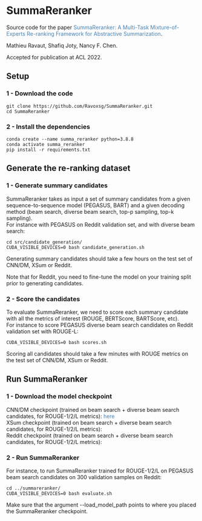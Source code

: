# SummaReranker
Source code for the paper <a href="https://arxiv.org/pdf/2203.06569.pdf" style = "text-decoration:none;color:#4682B4">SummaReranker: A Multi-Task Mixture-of-Experts Re-ranking Framework for Abstractive Summarization</a>.

Mathieu Ravaut, Shafiq Joty, Nancy F. Chen.

Accepted for publication at ACL 2022. 

## Setup

### 1 - Download the code
```
git clone https://github.com/Ravoxsg/SummaReranker.git
cd SummaReranker
```

### 2 - Install the dependencies
```
conda create --name summa_reranker python=3.8.8
conda activate summa_reranker
pip install -r requirements.txt
```

## Generate the re-ranking dataset

### 1 - Generate summary candidates
SummaReranker takes as input a set of summary candidates from a given sequence-to-sequence model (PEGASUS, BART) and a given decoding method
(beam search, diverse beam search, top-p sampling, top-k sampling).  
For instance with PEGASUS on Reddit validation set, and with diverse beam search:
```
cd src/candidate_generation/
CUDA_VISIBLE_DEVICES=0 bash candidate_generation.sh
```
Generating summary candidates should take a few hours on the test set of CNN/DM, XSum or Reddit.

Note that for Reddit, you need to fine-tune the model on your training split prior to generating candidates.

### 2 - Score the candidates
To evaluate SummaReranker, we need to score each summary candidate with all the metrics of interest (ROUGE, BERTScore, BARTScore, etc).  
For instance to score PEGASUS diverse beam search candidates on Reddit validation set with ROUGE-L:
```
CUDA_VISIBLE_DEVICES=0 bash scores.sh
```
Scoring all candidates should take a few minutes with ROUGE metrics on the test set of CNN/DM, XSum or Reddit. 

## Run SummaReranker

### 1 - Download the model checkpoint
CNN/DM checkpoint (trained on beam search + diverse beam search candidates, for ROUGE-1/2/L metrics): <a href="https://drive.google.com/file/d/1aHX6Piehyp2hV59le-ccsmR56pUbOttx/view?usp=sharing" style = "text-decoration:none;color:#4682B4">here</a>  
XSum checkpoint (trained on beam search + diverse beam search candidates, for ROUGE-1/2/L metrics):  
Reddit checkpoint (trained on beam search + diverse beam search candidates, for ROUGE-1/2/L metrics):  

### 2 - Run SummaReranker
For instance, to run SummaReranker trained for ROUGE-1/2/L on PEGASUS beam search candidates on 300 validation samples on Reddit:
```
cd ../summareranker/
CUDA_VISIBLE_DEVICES=0 bash evaluate.sh
```
Make sure that the argument --load_model_path points to where you placed the SummaReranker checkpoint. 
